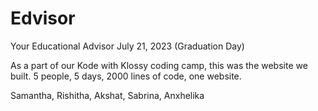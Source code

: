 # Edvisor
Your Educational Advisor
July 21, 2023 (Graduation Day)

As a part of our Kode with Klossy coding camp, this was the website we built.
5 people, 5 days, 2000 lines of code, one website.

Samantha, Rishitha, Akshat, Sabrina, Anxhelika
